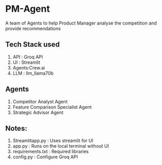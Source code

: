 # PM-Agent
A team of Agents to help Product Manager analyse the competition and provide recommendations

## Tech Stack used
1. API : Groq API
2. UI : Streamlit
3. Agents:Crew.ai
4. LLM : llm_llama70b

## Agents
  1. Competitor Analyst Agent
  2. Feature Comparison Specialist Agent
  3. Strategic Advisor Agent

## Notes:
1. Streamlitapp.py : Uses streamlit for UI
2. app.py : Runs on the local terminal without UI
3. requirements.txt : Required libraries
4. config.py : Configure Groq API

